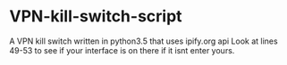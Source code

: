 # VPN-kill-switch-script
A VPN kill switch written in python3.5 that uses ipify.org api
Look at lines 49-53 to see if your interface is on there if it isnt enter yours.
